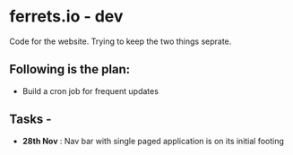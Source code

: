 # ferrets.io - dev

Code for the website. Trying to keep the two things seprate.

## Following is the plan:

- Build a cron job for frequent updates

## Tasks -

- **28th Nov** : Nav bar with single paged application is on its initial footing

